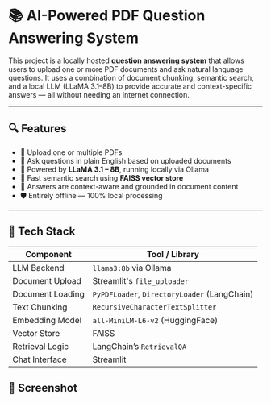 # 📚 AI-Powered PDF Question Answering System

This project is a locally hosted **question answering system** that allows users to upload one or more PDF documents and ask natural language questions. It uses a combination of document chunking, semantic search, and a local LLM (LLaMA 3.1–8B) to provide accurate and context-specific answers — all without needing an internet connection.

---

## 🔍 Features

- 📄 Upload one or multiple PDFs
- 💬 Ask questions in plain English based on uploaded documents
- 🧠 Powered by **LLaMA 3.1 – 8B**, running locally via Ollama
- 🔎 Fast semantic search using **FAISS vector store**
- 📌 Answers are context-aware and grounded in document content
- 🛡️ Entirely offline — 100% local processing

---

## 🧰 Tech Stack

| Component            | Tool / Library                                 |
|---------------------|------------------------------------------------|
| LLM Backend          | `llama3:8b` via Ollama                         |
| Document Upload      | Streamlit's `file_uploader`                    |
| Document Loading     | `PyPDFLoader`, `DirectoryLoader` (LangChain)   |
| Text Chunking        | `RecursiveCharacterTextSplitter`              |
| Embedding Model      | `all-MiniLM-L6-v2` (HuggingFace)              |
| Vector Store         | FAISS                                          |
| Retrieval Logic      | LangChain’s `RetrievalQA`                     |
| Chat Interface       | Streamlit                                     |

## 📸 Screenshot
